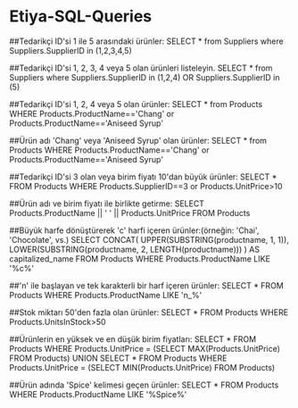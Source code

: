 # Etiya-SQL-Queries

##Tedarikçi ID'si 1 ile 5 arasındaki ürünler:
SELECT * from Suppliers where Suppliers.SupplierID in (1,2,3,4,5)

##Tedarikçi ID'si 1, 2, 3, 4 veya 5 olan ürünleri listeleyin.
SELECT * from Suppliers where Suppliers.SupplierID in (1,2,4) OR Suppliers.SupplierID in (5)

##Tedarikçi ID'si 1, 2, 4 veya 5 olan ürünler:
SELECT * from Products WHERE Products.ProductName=='Chang' or Products.ProductName=='Aniseed Syrup'

##Ürün adı 'Chang' veya 'Aniseed Syrup' olan ürünler:
SELECT * from Products WHERE Products.ProductName=='Chang' or Products.ProductName=='Aniseed Syrup'

##Tedarikçi ID'si 3 olan veya birim fiyatı 10'dan büyük ürünler:
SELECT * FROM Products WHERE Products.SupplierID==3 or Products.UnitPrice>10

##Ürün adı ve birim fiyatı ile birlikte getirme:
SELECT Products.ProductName || ' ' || Products.UnitPrice FROM Products 

##Büyük harfe dönüştürerek 'c' harfi içeren ürünler:(örneğin: 'Chai', 'Chocolate', vs.)
SELECT CONCAT(
        UPPER(SUBSTRING(productname, 1, 1)),
        LOWER(SUBSTRING(productname, 2, LENGTH(productname)))
    ) AS capitalized_name FROM Products WHERE Products.ProductName LIKE '%c%'

##'n' ile başlayan ve tek karakterli bir harf içeren ürünler:
SELECT * FROM Products WHERE Products.ProductName LIKE 'n_%'

##Stok miktarı 50'den fazla olan ürünler:
SELECT * FROM Products WHERE Products.UnitsInStock>50

##Ürünlerin en yüksek ve en düşük birim fiyatları:
SELECT *
FROM Products
WHERE Products.UnitPrice = (SELECT MAX(Products.UnitPrice) FROM Products)
UNION
SELECT *
FROM Products
WHERE Products.UnitPrice = (SELECT MIN(Products.UnitPrice) FROM Products)


##Ürün adında 'Spice' kelimesi geçen ürünler:
SELECT * FROM Products WHERE Products.ProductName LIKE '%Spice%'



 
 
 

 



